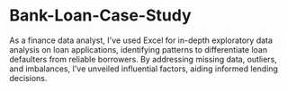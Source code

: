 # Bank-Loan-Case-Study
As a finance data analyst, I've used Excel for in-depth exploratory data analysis on loan applications, identifying patterns to differentiate loan defaulters from reliable borrowers. By addressing missing data, outliers, and imbalances, I've unveiled influential factors, aiding informed lending decisions.
